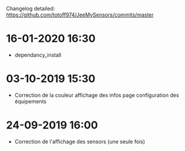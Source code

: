 Changelog detailed: <https://github.com/totoff974/JeeMySensors/commits/master>

16-01-2020 16:30
===

-   dependancy_install

03-10-2019 15:30
===

-   Correction de la couleur affichage des infos page configuration des équipements

24-09-2019 16:00
===

-   Correction de l'affichage des sensors (une seule fois)
